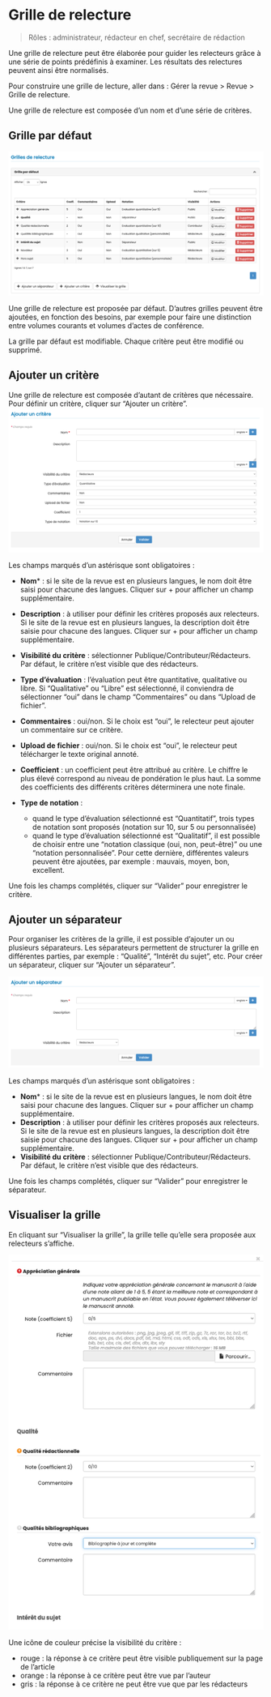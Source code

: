 # Grille de relecture

> Rôles : administrateur, rédacteur en chef, secrétaire de rédaction

Une grille de relecture peut être élaborée pour guider les relecteurs grâce à une série de points prédéfinis à examiner. Les résultats des relectures peuvent ainsi être normalisés.

Pour construire une grille de lecture, aller dans : Gérer la revue > Revue > Grille de relecture.

Une grille de relecture est composée d’un nom et d’une série de critères.

## Grille par défaut
![Grille par défaut](img/grids-1.png "Grille par défaut")

Une grille de relecture est proposée par défaut. D’autres grilles peuvent être ajoutées, en fonction des besoins, par exemple pour faire une distinction entre volumes courants et volumes d’actes de conférence.

La grille par défaut est modifiable. Chaque critère peut être modifié ou supprimé.

## Ajouter un critère
Une grille de relecture est composée d’autant de critères que nécessaire. Pour définir un critère, cliquer sur “Ajouter un critère”.
![Ajouter un critère](img/grids-2.png)

Les champs marqués d’un astérisque sont obligatoires :

- **Nom*** : si le site de la revue est en plusieurs langues, le nom doit être saisi pour chacune des langues. Cliquer 
sur + pour afficher un champ supplémentaire.
- **Description** : à utiliser pour définir les critères proposés aux relecteurs. Si le site de la revue est en 
  plusieurs langues, la description doit être saisie pour chacune des langues. Cliquer sur + pour afficher un champ supplémentaire.
- **Visibilité du critère** : sélectionner Publique/Contributeur/Rédacteurs. Par défaut, le critère n’est visible que 
  des rédacteurs.
- **Type d’évaluation** : l’évaluation peut être quantitative, qualitative ou libre. Si “Qualitative” ou “Libre” est 
  sélectionné, il conviendra de sélectionner “oui” dans le champ “Commentaires” ou dans “Upload de fichier”.
- **Commentaires** : oui/non. Si le choix est “oui”, le relecteur peut ajouter un commentaire sur ce critère.
- **Upload de fichier** : oui/non. Si le choix est “oui”, le relecteur peut télécharger le texte original annoté.
- **Coefficient** : un coefficient peut être attribué au critère. Le chiffre le plus élevé correspond au niveau de 
  pondération le plus haut. La somme des coefficients des différents critères déterminera une note finale.
- **Type de notation** :

  - quand le type d’évaluation sélectionné est “Quantitatif”, trois types de notation sont proposés (notation sur 10, 
  sur 5 ou personnalisée)
  - quand le type d’évaluation sélectionné est “Qualitatif”, il est possible de choisir entre une “notation classique 
    (oui, non, peut-être)” ou une “notation personnalisée”. Pour cette dernière, différentes valeurs peuvent être ajoutées, par exemple : mauvais, moyen, bon, excellent.

Une fois les champs complétés, cliquer sur “Valider” pour enregistrer le critère.

## Ajouter un séparateur
Pour organiser les critères de la grille, il est possible d’ajouter un ou plusieurs séparateurs. Les séparateurs permettent de structurer la grille en différentes parties, par exemple : “Qualité”, “Intérêt du sujet”, etc. Pour créer un séparateur, cliquer sur “Ajouter un séparateur”.

![Alt text](img/grids-3.png "Ajouter un séparateur")

Les champs marqués d’un astérisque sont obligatoires :

- **Nom*** : si le site de la revue est en plusieurs langues, le nom doit être saisi pour chacune des langues. Cliquer 
sur + pour afficher un champ supplémentaire.
- **Description** : à utiliser pour définir les critères proposés aux relecteurs. Si le site de la revue est en 
  plusieurs langues, la description doit être saisie pour chacune des langues. Cliquer sur + pour afficher un champ supplémentaire.
- **Visibilité du critère** : sélectionner Publique/Contributeur/Rédacteurs. Par défaut, le critère n’est visible que 
  des rédacteurs.

Une fois les champs complétés, cliquer sur “Valider” pour enregistrer le séparateur.

## Visualiser la grille
En cliquant sur “Visualiser la grille”, la grille telle qu’elle sera proposée aux relecteurs s’affiche.

![Alt text](img/grids-4.png "Visualiser la grille")

Une icône de couleur précise la visibilité du critère :

- rouge : la réponse à ce critère peut être visible publiquement sur la page de l’article
- orange : la réponse à ce critère peut être vue par l’auteur
- gris : la réponse à ce critère ne peut être vue que par les rédacteurs
